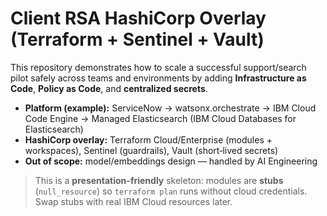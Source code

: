 # Client RSA HashiCorp Overlay (Terraform + Sentinel + Vault)

This repository demonstrates how to scale a successful support/search pilot safely across teams and environments
by adding **Infrastructure as Code**, **Policy as Code**, and **centralized secrets**.

- **Platform (example):** ServiceNow → watsonx.orchestrate → IBM Cloud Code Engine → Managed Elasticsearch (IBM Cloud Databases for Elasticsearch)
- **HashiCorp overlay:** Terraform Cloud/Enterprise (modules + workspaces), Sentinel (guardrails), Vault (short‑lived secrets)
- **Out of scope:** model/embeddings design — handled by AI Engineering

> This is a **presentation-friendly** skeleton: modules are **stubs** (`null_resource`) so `terraform plan` runs without cloud credentials.
> Swap stubs with real IBM Cloud resources later.
